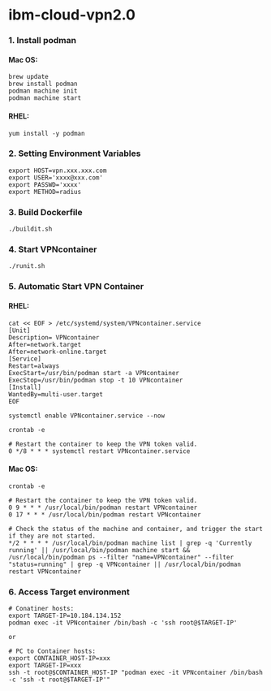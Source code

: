 # ibm-cloud-vpn2.0

### 1. Install podman

#### Mac OS:
~~~
brew update
brew install podman
podman machine init
podman machine start
~~~

#### RHEL:
~~~
yum install -y podman
~~~

### 2. Setting Environment Variables

~~~
export HOST=vpn.xxx.xxx.com
export USER='xxxx@xxx.com'
export PASSWD='xxxx'
export METHOD=radius
~~~

### 3. Build Dockerfile

~~~
./buildit.sh
~~~

### 4. Start VPNcontainer

~~~
./runit.sh 
~~~


### 5. Automatic Start VPN Container

#### RHEL:
~~~
cat << EOF > /etc/systemd/system/VPNcontainer.service
[Unit]
Description= VPNcontainer
After=network.target
After=network-online.target
[Service]
Restart=always
ExecStart=/usr/bin/podman start -a VPNcontainer
ExecStop=/usr/bin/podman stop -t 10 VPNcontainer
[Install]
WantedBy=multi-user.target
EOF
~~~
~~~
systemctl enable VPNcontainer.service --now
~~~
~~~
crontab -e
~~~
~~~
# Restart the container to keep the VPN token valid.
0 */8 * * * systemctl restart VPNcontainer.service
~~~

#### Mac OS:
~~~
crontab -e
~~~
~~~
# Restart the container to keep the VPN token valid.
0 9 * * * /usr/local/bin/podman restart VPNcontainer
0 17 * * * /usr/local/bin/podman restart VPNcontainer

# Check the status of the machine and container, and trigger the start if they are not started.
*/2 * * * * /usr/local/bin/podman machine list | grep -q 'Currently running' || /usr/local/bin/podman machine start && /usr/local/bin/podman ps --filter "name=VPNcontainer" --filter "status=running" | grep -q VPNcontainer || /usr/local/bin/podman restart VPNcontainer
~~~


### 6. Access Target environment
~~~
# Conatiner hosts:
export TARGET-IP=10.184.134.152
podman exec -it VPNcontainer /bin/bash -c 'ssh root@$TARGET-IP'

or

# PC to Container hosts:
export CONTAINER_HOST-IP=xxx
export TARGET-IP=xxx
ssh -t root@$CONTAINER_HOST-IP "podman exec -it VPNcontainer /bin/bash -c 'ssh -t root@$TARGET-IP'"
~~~


